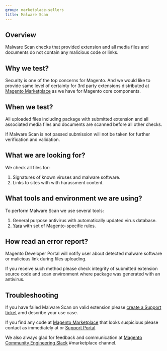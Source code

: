 ```yaml
---
group: marketplace-sellers
title: Malware Scan
---
```


## Overview

Malware Scan checks that provided extension and all media files and documents do not contain any malicious code or links.

## Why we test?

Security is one of the top concerns for Magento. And we would like to provide same level of certainty for 3rd party extensions distributed at [Magento Marketplace](https://marketplace.magento.com/) as we have for Magento core components.

## When we test?

All uploaded files including package with submitted extension and all associated media files and documents are scanned before all other checks.

If Malware Scan is not passed submission will not be taken for further verification and validation.

## What we are looking for?

We check all files for:

1. Signatures of known viruses and malware software.
2. Links to sites with with harassment content.

## What tools and environment we are using?

To perform Malware Scan we use several tools:

1. General purpose antivirus with automatically updated virus database.
2. [Yara](https://github.com/virustotal/yara) with set of Magento-specific rules.

## How read an error report?

Magento Developer Portal will notify user about detected malware software or malicious link during files uploading. 

If you receive such method please check integrity of submitted extension source code and scan environment where package was generated with an antivirus.

## Troubleshooting

If you have failed Malware Scan on valid extension please [create a Support ticket](https://marketplacesupport.magento.com/hc/en-us) amd describe your use case.

If you find any code at [Magento Marketplace](https://marketplace.magento.com/) that looks suspicious please contact as immediately at or [Support Portal](https://marketplacesupport.magento.com/hc/en-us). 

We also always glad for feedback and communication at [Magento Community Engineering Slack](https://magentocommeng.slack.com/archives/C7SL5CGDN) #marketplace channel.
